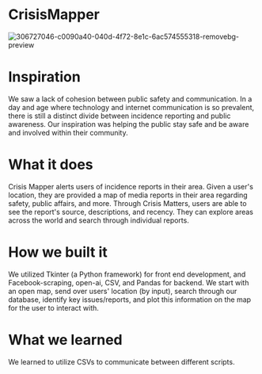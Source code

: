 # CrisisMapper
![306727046-c0090a40-040d-4f72-8e1c-6ac574555318-removebg-preview](https://github.com/SAME-Hackathons/CrisisMapper/assets/91757335/03bc4a83-3f7c-49dd-84a9-018aa24823fc)
# Inspiration
We saw a lack of cohesion between public safety and communication. In a day and age where technology and internet communication is so prevalent, there is still a distinct divide between incidence reporting and public awareness. Our inspiration was helping the public stay safe and be aware and involved within their community.

# What it does
Crisis Mapper alerts users of incidence reports in their area. Given a user's location, they are provided a map of media reports in their area regarding safety, public affairs, and more. Through Crisis Matters, users are able to see the report's source, descriptions, and recency. They can explore areas across the world and search through individual reports.

# How we built it
We utilized Tkinter (a Python framework) for front end development, and Facebook-scraping, open-ai, CSV, and Pandas for backend. We start with an open map, send over users' location (by input), search through our database, identify key issues/reports, and plot this information on the map for the user to interact with.

# What we learned
We learned to utilize CSVs to communicate between different scripts.
